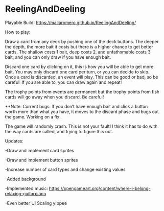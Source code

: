# ReelingAndDeeling
 
Playable Build:
https://maliaromero.github.io/ReelingAndDeeling/

How to play:

Draw a card from any deck by pushing one of the deck buttons. The deeper the depth, the more bait it costs but there is a higher chance to get better cards. The shallow costs 1 bait, deep costs 2, and unfathomable costs 3 bait, and you can only draw if you have enough bait. 

Discard one card by clicking on it, this is how you will be able to get more bait. You may only discard one card per turn, or you can decide to skip. Once a card is discarded, an event will play. This can be good or bad, so be careful! If you are able to, you can draw again and repeat!

The trophy points from events are permanent but the trophy points from fish cards will go away when you discard. Be careful!

**Note: Current bugs: If you don’t have enough bait and click a button worth more than what you have, it moves to the discard phase and bugs out the game. Working on a fix.

The game will randomly crash. This is not your fault! I think it has to do with the way cards are called, and trying to figure this out.


Updates:

-Draw and implement card sprites

-Draw and implement button sprites

-Increase number of card types and change existing values

-Added background

-Implemented music: https://opengameart.org/content/where-i-belong-relaxing-guitarpiano

-Even better UI Scaling yippee
